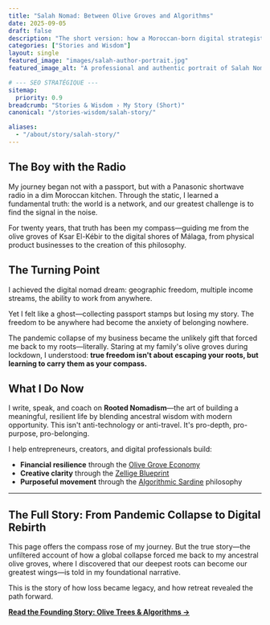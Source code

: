 ```yaml
---
title: "Salah Nomad: Between Olive Groves and Algorithms"
date: 2025-09-05
draft: false
description: "The short version: how a Moroccan-born digital strategist forged a new philosophy for meaningful work and belonging in our hyper-mobile world."
categories: ["Stories and Wisdom"]
layout: single
featured_image: "images/salah-author-portrait.jpg"
featured_image_alt: "A professional and authentic portrait of Salah Nomad, founder of Rooted Nomadism. The photo, taken in Arles, captures his identity as a thoughtful bridge between traditional roots and the modern digital world, reflecting the core themes of his work."

# --- SEO STRATÉGIQUE ---
sitemap:
  priority: 0.9
breadcrumb: "Stories & Wisdom › My Story (Short)"
canonical: "/stories-wisdom/salah-story/"

aliases:
  - "/about/story/salah-story/"
---
```


## The Boy with the Radio

My journey began not with a passport, but with a Panasonic shortwave radio in a dim Moroccan kitchen. Through the static, I learned a fundamental truth: the world is a network, and our greatest challenge is to find the signal in the noise.

For twenty years, that truth has been my compass—guiding me from the olive groves of Ksar El-Kébir to the digital shores of Málaga, from physical product businesses to the creation of this philosophy.

## The Turning Point

I achieved the digital nomad dream: geographic freedom, multiple income streams, the ability to work from anywhere. 

Yet I felt like a ghost—collecting passport stamps but losing my story. The freedom to be anywhere had become the anxiety of belonging nowhere.

The pandemic collapse of my business became the unlikely gift that forced me back to my roots—literally. Staring at my family's olive groves during lockdown, I understood: **true freedom isn't about escaping your roots, but learning to carry them as your compass.**

## What I Do Now

I write, speak, and coach on **Rooted Nomadism**—the art of building a meaningful, resilient life by blending ancestral wisdom with modern opportunity. This isn't anti-technology or anti-travel. It's pro-depth, pro-purpose, pro-belonging.

I help entrepreneurs, creators, and digital professionals build:
- **Financial resilience** through the [Olive Grove Economy](/money-freedom/olive-grove-economy/)
- **Creative clarity** through the [Zellige Blueprint](/work-productivity/zellige-blueprint/)  
- **Purposeful movement** through the [Algorithmic Sardine](/stories-wisdom/algorithmic-sardine-philosophy/) philosophy

---

## The Full Story: From Pandemic Collapse to Digital Rebirth

This page offers the compass rose of my journey. But the true story—the unfiltered account of how a global collapse forced me back to my ancestral olive groves, where I discovered that our deepest roots can become our greatest wings—is told in my foundational narrative.

This is the story of how loss became legacy, and how retreat revealed the path forward.

**[Read the Founding Story: Olive Trees & Algorithms →](/stories-wisdom/olive-trees-and-algorithms/)**